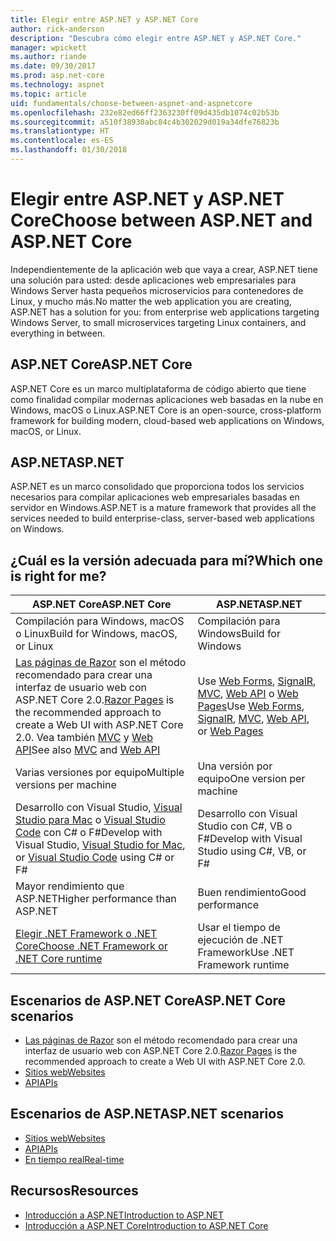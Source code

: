 ```yaml
---
title: Elegir entre ASP.NET y ASP.NET Core
author: rick-anderson
description: "Descubra cómo elegir entre ASP.NET y ASP.NET Core."
manager: wpickett
ms.author: riande
ms.date: 09/30/2017
ms.prod: asp.net-core
ms.technology: aspnet
ms.topic: article
uid: fundamentals/choose-between-aspnet-and-aspnetcore
ms.openlocfilehash: 232e82ed66ff2363230ff09d435db1074c02b53b
ms.sourcegitcommit: a510f38930abc84c4b302029d019a34dfe76823b
ms.translationtype: HT
ms.contentlocale: es-ES
ms.lasthandoff: 01/30/2018
---
```

# <a name="choose-between-aspnet-and-aspnet-core"></a><span data-ttu-id="f49b3-103">Elegir entre ASP.NET y ASP.NET Core</span><span class="sxs-lookup"><span data-stu-id="f49b3-103">Choose between ASP.NET and ASP.NET Core</span></span> 

<span data-ttu-id="f49b3-104">Independientemente de la aplicación web que vaya a crear, ASP.NET tiene una solución para usted: desde aplicaciones web empresariales para Windows Server hasta pequeños microservicios para contenedores de Linux, y mucho más.</span><span class="sxs-lookup"><span data-stu-id="f49b3-104">No matter the web application you are creating, ASP.NET has a solution for you: from enterprise web applications targeting Windows Server, to small microservices targeting Linux containers, and everything in between.</span></span>

## <a name="aspnet-core"></a><span data-ttu-id="f49b3-105">ASP.NET Core</span><span class="sxs-lookup"><span data-stu-id="f49b3-105">ASP.NET Core</span></span>

<span data-ttu-id="f49b3-106">ASP.NET Core es un marco multiplataforma de código abierto que tiene como finalidad compilar modernas aplicaciones web basadas en la nube en Windows, macOS o Linux.</span><span class="sxs-lookup"><span data-stu-id="f49b3-106">ASP.NET Core is an open-source, cross-platform framework for building modern, cloud-based web applications on Windows, macOS, or Linux.</span></span>

## <a name="aspnet"></a><span data-ttu-id="f49b3-107">ASP.NET</span><span class="sxs-lookup"><span data-stu-id="f49b3-107">ASP.NET</span></span>

<span data-ttu-id="f49b3-108">ASP.NET es un marco consolidado que proporciona todos los servicios necesarios para compilar aplicaciones web empresariales basadas en servidor en Windows.</span><span class="sxs-lookup"><span data-stu-id="f49b3-108">ASP.NET is a mature framework that provides all the services needed to build enterprise-class, server-based web applications on Windows.</span></span>

## <a name="which-one-is-right-for-me"></a><span data-ttu-id="f49b3-109">¿Cuál es la versión adecuada para mí?</span><span class="sxs-lookup"><span data-stu-id="f49b3-109">Which one is right for me?</span></span>

| <span data-ttu-id="f49b3-110">ASP.NET Core</span><span class="sxs-lookup"><span data-stu-id="f49b3-110">ASP.NET Core</span></span> | <span data-ttu-id="f49b3-111">ASP.NET</span><span class="sxs-lookup"><span data-stu-id="f49b3-111">ASP.NET</span></span> |
|---|---|
|<span data-ttu-id="f49b3-112">Compilación para Windows, macOS o Linux</span><span class="sxs-lookup"><span data-stu-id="f49b3-112">Build for Windows, macOS, or Linux</span></span>|<span data-ttu-id="f49b3-113">Compilación para Windows</span><span class="sxs-lookup"><span data-stu-id="f49b3-113">Build for Windows</span></span>|
|<span data-ttu-id="f49b3-114">[Las páginas de Razor](xref:mvc/razor-pages/index) son el método recomendado para crear una interfaz de usuario web con ASP.NET Core 2.0.</span><span class="sxs-lookup"><span data-stu-id="f49b3-114">[Razor Pages](xref:mvc/razor-pages/index) is the recommended approach to create a Web UI with ASP.NET Core 2.0.</span></span> <span data-ttu-id="f49b3-115">Vea también [MVC](xref:mvc/overview) y [Web API](xref:tutorials/first-web-api)</span><span class="sxs-lookup"><span data-stu-id="f49b3-115">See also [MVC](xref:mvc/overview) and [Web API](xref:tutorials/first-web-api)</span></span>|<span data-ttu-id="f49b3-116">Use [Web Forms](https://docs.microsoft.com/aspnet/web-forms), [SignalR](https://docs.microsoft.com/aspnet/signalr), [MVC](https://docs.microsoft.com/aspnet/mvc), [Web API](https://docs.microsoft.com/aspnet/web-api/) o [Web Pages](https://docs.microsoft.com/aspnet/web-pages)</span><span class="sxs-lookup"><span data-stu-id="f49b3-116">Use [Web Forms](https://docs.microsoft.com/aspnet/web-forms), [SignalR](https://docs.microsoft.com/aspnet/signalr), [MVC](https://docs.microsoft.com/aspnet/mvc), [Web API](https://docs.microsoft.com/aspnet/web-api/), or [Web Pages](https://docs.microsoft.com/aspnet/web-pages)</span></span>|
|<span data-ttu-id="f49b3-117">Varias versiones por equipo</span><span class="sxs-lookup"><span data-stu-id="f49b3-117">Multiple versions per machine</span></span>|<span data-ttu-id="f49b3-118">Una versión por equipo</span><span class="sxs-lookup"><span data-stu-id="f49b3-118">One version per machine</span></span>|
|<span data-ttu-id="f49b3-119">Desarrollo con Visual Studio, [Visual Studio para Mac](https://www.visualstudio.com/vs/visual-studio-mac/) o [Visual Studio Code](https://code.visualstudio.com/) con C# o F#</span><span class="sxs-lookup"><span data-stu-id="f49b3-119">Develop with Visual Studio, [Visual Studio for Mac](https://www.visualstudio.com/vs/visual-studio-mac/), or [Visual Studio Code](https://code.visualstudio.com/) using C# or F#</span></span>|<span data-ttu-id="f49b3-120">Desarrollo con Visual Studio con C#, VB o F#</span><span class="sxs-lookup"><span data-stu-id="f49b3-120">Develop with Visual Studio using C#, VB, or F#</span></span>|
|<span data-ttu-id="f49b3-121">Mayor rendimiento que ASP.NET</span><span class="sxs-lookup"><span data-stu-id="f49b3-121">Higher performance than ASP.NET</span></span>|<span data-ttu-id="f49b3-122">Buen rendimiento</span><span class="sxs-lookup"><span data-stu-id="f49b3-122">Good performance</span></span>|
|[<span data-ttu-id="f49b3-123">Elegir .NET Framework o .NET Core</span><span class="sxs-lookup"><span data-stu-id="f49b3-123">Choose .NET Framework or .NET Core runtime</span></span>](https://docs.microsoft.com/dotnet/articles/standard/choosing-core-framework-server)|<span data-ttu-id="f49b3-124">Usar el tiempo de ejecución de .NET Framework</span><span class="sxs-lookup"><span data-stu-id="f49b3-124">Use .NET Framework runtime</span></span>|

## <a name="aspnet-core-scenarios"></a><span data-ttu-id="f49b3-125">Escenarios de ASP.NET Core</span><span class="sxs-lookup"><span data-stu-id="f49b3-125">ASP.NET Core scenarios</span></span>

<!-- update link to Razor Pages mvc movie series when done -->
* <span data-ttu-id="f49b3-126">[Las páginas de Razor](xref:mvc/razor-pages/index) son el método recomendado para crear una interfaz de usuario web con ASP.NET Core 2.0.</span><span class="sxs-lookup"><span data-stu-id="f49b3-126">[Razor Pages](xref:mvc/razor-pages/index) is the recommended approach to create a Web UI with ASP.NET Core 2.0.</span></span>
* [<span data-ttu-id="f49b3-127">Sitios web</span><span class="sxs-lookup"><span data-stu-id="f49b3-127">Websites</span></span>](xref:tutorials/first-mvc-app/index)
* [<span data-ttu-id="f49b3-128">API</span><span class="sxs-lookup"><span data-stu-id="f49b3-128">APIs</span></span>](xref:tutorials/first-web-api)

## <a name="aspnet-scenarios"></a><span data-ttu-id="f49b3-129">Escenarios de ASP.NET</span><span class="sxs-lookup"><span data-stu-id="f49b3-129">ASP.NET scenarios</span></span>

* [<span data-ttu-id="f49b3-130">Sitios web</span><span class="sxs-lookup"><span data-stu-id="f49b3-130">Websites</span></span>](https://docs.microsoft.com/aspnet/mvc)
* [<span data-ttu-id="f49b3-131">API</span><span class="sxs-lookup"><span data-stu-id="f49b3-131">APIs</span></span>](https://docs.microsoft.com/aspnet/web-api)
* [<span data-ttu-id="f49b3-132">En tiempo real</span><span class="sxs-lookup"><span data-stu-id="f49b3-132">Real-time</span></span>](https://docs.microsoft.com/aspnet/signalr)

## <a name="resources"></a><span data-ttu-id="f49b3-133">Recursos</span><span class="sxs-lookup"><span data-stu-id="f49b3-133">Resources</span></span>

* [<span data-ttu-id="f49b3-134">Introducción a ASP.NET</span><span class="sxs-lookup"><span data-stu-id="f49b3-134">Introduction to ASP.NET</span></span>](https://docs.microsoft.com/aspnet/overview)
* [<span data-ttu-id="f49b3-135">Introducción a ASP.NET Core</span><span class="sxs-lookup"><span data-stu-id="f49b3-135">Introduction to ASP.NET Core</span></span>](xref:index)
